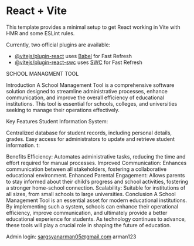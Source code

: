 # React + Vite

This template provides a minimal setup to get React working in Vite with HMR and some ESLint rules.

Currently, two official plugins are available:

- [@vitejs/plugin-react](https://github.com/vitejs/vite-plugin-react/blob/main/packages/plugin-react/README.md) uses [Babel](https://babeljs.io/) for Fast Refresh
- [@vitejs/plugin-react-swc](https://github.com/vitejs/vite-plugin-react-swc) uses [SWC](https://swc.rs/) for Fast Refresh


SCHOOL MANAGMENT TOOL

Introduction
A School Management Tool is a comprehensive software solution designed to streamline administrative processes, enhance communication, and improve the overall efficiency of educational institutions. This tool is essential for schools, colleges, and universities seeking to manage their operations effectively.

Key Features
Student Information System:

Centralized database for student records, including personal details,  grades.
Easy access for administrators to update and retrieve student information.
t:

Benefits
Efficiency: Automates administrative tasks, reducing the time and effort required for manual processes.
Improved Communication: Enhances communication between all stakeholders, fostering a collaborative educational environment.
Enhanced Parental Engagement: Allows parents to stay informed about their child’s progress and school activities, fostering a stronger home-school connection.
Scalability: Suitable for institutions of all sizes, from small schools to large universities.
Conclusion
A School Management Tool is an essential asset for modern educational institutions. By implementing such a system, schools can enhance their operational efficiency, improve communication, and ultimately provide a better educational experience for students. As technology continues to advance, these tools will play a crucial role in shaping the future of education.

Admin login:
sargsyanarman05@gmail.com
arman123